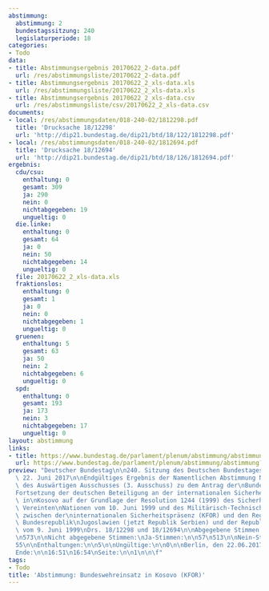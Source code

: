```yaml
---
abstimmung:
  abstimmung: 2
  bundestagssitzung: 240
  legislaturperiode: 18
categories:
- Todo
data:
- title: Abstimmungsergebnis 20170622_2-data.pdf
  url: /res/abstimmungsliste/20170622_2-data.pdf
- title: Abstimmungsergebnis 20170622_2_xls-data.xls
  url: /res/abstimmungsliste/20170622_2_xls-data.xls
- title: Abstimmungsergebnis 20170622_2_xls-data.csv
  url: /res/abstimmungsliste/csv/20170622_2_xls-data.csv
documents:
- local: /res/abstimmungsdaten/018-240-02/1812298.pdf
  title: 'Drucksache 18/12298'
  url: 'http://dip21.bundestag.de/dip21/btd/18/122/1812298.pdf'
- local: /res/abstimmungsdaten/018-240-02/1812694.pdf
  title: 'Drucksache 18/12694'
  url: 'http://dip21.bundestag.de/dip21/btd/18/126/1812694.pdf'
ergebnis:
  cdu/csu:
    enthaltung: 0
    gesamt: 309
    ja: 290
    nein: 0
    nichtabgegeben: 19
    ungueltig: 0
  die.linke:
    enthaltung: 0
    gesamt: 64
    ja: 0
    nein: 50
    nichtabgegeben: 14
    ungueltig: 0
  file: 20170622_2_xls-data.xls
  fraktionslos:
    enthaltung: 0
    gesamt: 1
    ja: 0
    nein: 0
    nichtabgegeben: 1
    ungueltig: 0
  gruenen:
    enthaltung: 5
    gesamt: 63
    ja: 50
    nein: 2
    nichtabgegeben: 6
    ungueltig: 0
  spd:
    enthaltung: 0
    gesamt: 193
    ja: 173
    nein: 3
    nichtabgegeben: 17
    ungueltig: 0
layout: abstimmung
links:
- title: https://www.bundestag.de/parlament/plenum/abstimmung/abstimmung?id=482
  url: https://www.bundestag.de/parlament/plenum/abstimmung/abstimmung?id=482
preview: "Deutscher Bundestag\n\n240. Sitzung des Deutschen Bundestages\nam Donnerstag,\
  \ 22. Juni 2017\n\nEndgültiges Ergebnis der Namentlichen Abstimmung Nr. 2\n\nBeschlussempfehlung\
  \ des Auswärtigen Ausschusses (3. Ausschuss) zu dem Antrag der\nBundesregierung\n\
  Fortsetzung der deutschen Beteiligung an der internationalen Sicherheitspräsenz\
  \ in\nKosovo auf der Grundlage der Resolution 1244 (1999) des Sicherheitsrates der\
  \ Vereinten\nNationen vom 10. Juni 1999 und des Militärisch-Technischen Abkommens\
  \ zwischen der\ninternationalen Sicherheitspräsenz (KFOR) und den Regierungen der\
  \ Bundesrepublik\nJugoslawien (jetzt Republik Serbien) und der Republik Serbien\
  \ vom 9. Juni 1999\nDrs. 18/12298 und 18/12694\n\nAbgegebene Stimmen insgesamt:\n\
  \n573\n\nNicht abgegebene Stimmen:\nJa-Stimmen:\n\n57\n513\n\nNein-Stimmen:\n\n\
  55\n\nEnthaltungen:\n\n5\n\nUngültige:\n\n0\n\nBerlin, den 22.06.2017\n\nBeginn:\n\
  Ende:\n\n16:51\n16:54\nSeite:\n\n1\n\n\f"
tags:
- Todo
title: 'Abstimmung: Bundeswehreinsatz in Kosovo (KFOR)'
---
```

